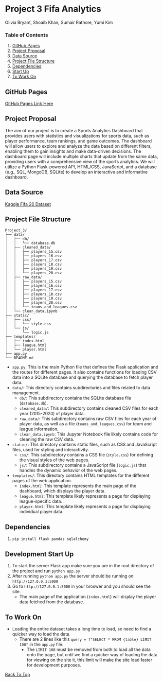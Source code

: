 # Project 3 Fifa Analytics
Olivia Bryant, Shoaib Khan, Sumair Rathore, Yumi Kim

### Table of Contents
1. [GitHub Pages](#github-pages)
2. [Project Proposal](#project-proposal)
3. [Data Source](#data-source)
4. [Project File Structure](#project-file-structure)
5. [Dependencies](#dependencies)
6. [Start Up](#development-start-up)
7. [To Work On](#to-work-on)

## GitHub Pages
[GitHub Pages Link Here]()

## Project Proposal
The aim of our project is to create a Sports Analytics Dashboard that provides users with statistics and visualizations for sports data, such as player performance, team rankings, and game outcomes.
The dashboard will allow users to explore and analyze the data based on different filters, enabling them to gain insights and make data-driven decisions.
The dashboard page will include multiple charts that update from the same data, providing users with a comprehensive view of the sports analytics.
We will utilize a Python Flask-powered API, HTML/CSS, JavaScript, and a database (e.g., SQL, MongoDB, SQLite) to develop an interactive and informative dashboard.

## Data Source
[Kaggle Fifa 20 Dataset](https://www.kaggle.com/datasets/stefanoleone992/fifa-20-complete-player-dataset?select=players_20.csv)

## Project File Structure
```
Project_3/
├── data/
│   ├── db/
│   │   └── database.db
│   ├── cleaned_data/
│   │   ├── players_15.csv
│   │   ├── players_16.csv
│   │   ├── players_17.csv
│   │   ├── players_18.csv
│   │   ├── players_19.csv
│   │   └── players_20.csv
│   ├── raw_data/
│   │   ├── players_15.csv
│   │   ├── players_16.csv
│   │   ├── players_17.csv
│   │   ├── players_18.csv
│   │   ├── players_19.csv
│   │   ├── players_20.csv
│   │   └── teams_and_leagues.csv
│   └── clean_data.ipynb
├── static/
│   ├── css/
│   │   └── style.css
│   └── js/
│       └── logic.js
├── templates/
│   ├── index.html
│   ├── league.html
│   └── player.html
├── app.py
└── README.md
```
- `app.py`: This is the main Python file that defines the Flask application and the routes for different pages. It also contains functions for loading CSV data into a SQLite database and querying the database to fetch player data.
- `data/`: This directory contains subdirectories and files related to data management.
    - `db/`: This subdirectory contains the SQLite database file (`database.db`).
    - `cleaned_data/`: This subdirectory contains cleaned CSV files for each year (2015-2020) of player data.
    - `raw_data/`: This subdirectory contains raw CSV files for each year of player data, as well as a file (`teams_and_leagues.csv`) for team and league information.
    - `clean_data.ipynb`: This Jupyter Notebook file likely contains code for cleaning the raw CSV data.
- `static/`: This directory contains static files, such as CSS and JavaScript files, used for styling and interactivity.
    - `css/`: This subdirectory contains a CSS file (`style.css`) for defining the visual styles of the web pages.
    - `js/`: This subdirectory contains a JavaScript file (`logic.js`) that handles the dynamic behavior of the web pages.
- `templates/`: This directory contains HTML templates for the different pages of the web application.
    - `index.html`: This template represents the main page of the dashboard, which displays the player data.
    - `league.html`: This template likely represents a page for displaying league-specific data.
    - `player.html`: This template likely represents a page for displaying individual player data.

## Dependencies
1. `pip install flask pandas sqlalchemy`

## Development Start Up
1. To start the server Flask app make sure you are in the root directory of the project and run `python app.py`
2. After running `python app.py` the server should be running on `http://127.0.0.1:5000`
3. Go to `http://127.0.0.1:5000` in your broswer and you should see the site.
    - The main page of the application (`index.html`) will display the player data fetched from the database.

## To Work On
- Loading the entire dataset takes a long time to load, so need to find a quicker way to load the data.
    - There are 2 lines like this `query = f"SELECT * FROM {table} LIMIT 100"` in the `app.py` file.
        - The `LIMIT 100` must be removed from both to load all the data onto the page, but until we find a quicker way of loading the data for viewing on the site it, this limit will make the site load faster for development purposes.

[Back To Top](#project-3-fifa-analytics)